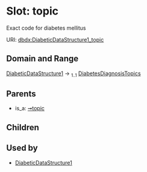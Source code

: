 
# Slot: topic


Exact code for diabetes mellitus

URI: [dbdx:DiabeticDataStructure1_topic](https://ontologies-r.us/diabetes/DiabeticDataStructure1_topic)


## Domain and Range

[DiabeticDataStructure1](DiabeticDataStructure1.md) &#8594;  <sub>1..1</sub> [DiabetesDiagnosisTopics](DiabetesDiagnosisTopics.md)

## Parents

 *  is_a: [➞topic](diagnosisRecord__topic.md)

## Children


## Used by

 * [DiabeticDataStructure1](DiabeticDataStructure1.md)

